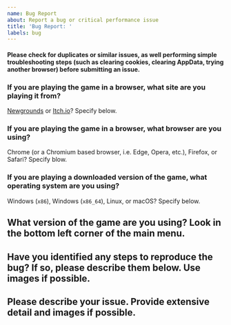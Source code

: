 ```yaml
---
name: Bug Report
about: Report a bug or critical performance issue
title: 'Bug Report: '
labels: bug
---
```

#### Please check for duplicates or similar issues, as well performing simple troubleshooting steps (such as clearing cookies, clearing AppData, trying another browser) before submitting an issue.
### If you are playing the game in a browser, what site are you playing it from?
[Newgrounds](https://www.newgrounds.com/portal/view/770371) or [Itch.io](https://ninja-muffin24.itch.io/funkin)? Specify below.

### If you are playing the game in a browser, what browser are you using?
Chrome (or a Chromium based browser, i.e. Edge, Opera, etc.), Firefox, or Safari? Specify blow.

### If you are playing a downloaded version of the game, what operating system are you using?
Windows (`x86`), Windows (`x86_64`), Linux, or macOS? Specify below.

## What version of the game are you using? Look in the bottom left corner of the main menu.

## Have you identified any steps to reproduce the bug? If so, please describe them below. Use images if possible.

## Please describe your issue. Provide extensive detail and images if possible.
